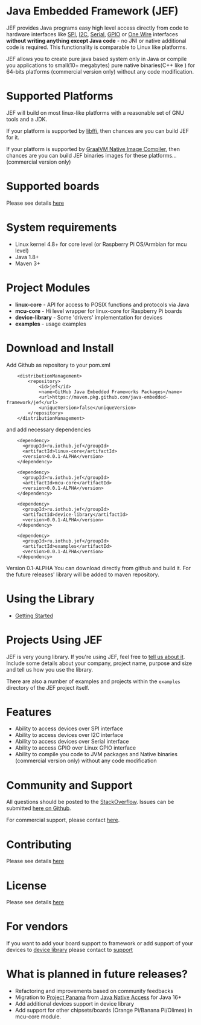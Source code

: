 Java Embedded Framework (JEF)
========================

<!--The definitive JEF reference (including an overview and usage details) 
is in the [JavaDoc](http://java-embedded-framework.github.io/jef/0.1-ALPHA/javadoc/).  
Please read the [overview](http://java-embedded-framework.github.io/jef/0.1-ALPHA/javadoc/overview-summary.html#overview_description).  
Questions, comments, or exploratory conversations should begin on the 
[mailing list](http://groups.google.com/group/jna-users), 
although you may find it easier to find answers to already-solved problems 
on [StackOverflow](http://stackoverflow.com/questions/tagged/jef).
-->

JEF provides Java programs easy high level access directly from code 
to hardware interfaces like [SPI](https://en.wikipedia.org/wiki/Serial_Peripheral_Interface), 
[I2C](https://ru.wikipedia.org/wiki/I%C2%B2C), [Serial](https://en.wikipedia.org/wiki/Serial_port), 
[GPIO](https://en.wikipedia.org/wiki/General-purpose_input/output) or 
[One Wire](https://en.wikipedia.org/wiki/1-Wire) interfaces **without writing 
anything except Java code** - no JNI or native additional code is required. 
This functionality is comparable to Linux like platforms.

JEF allows you to create pure java based system only in Java or compile you applications 
to small(10+ megabytes) pure native binaries(C++ like ) for 64-bits platforms (commercial version only) 
without any code modification. 

Supported Platforms
===================
JEF will build on most linux-like platforms with a reasonable set of GNU tools and a JDK.

If your platform is supported by [libffi](http://en.wikipedia.org/wiki/Libffi), then chances
are you can build JEF for it.

If your platform is supported by [GraalVM Native Image Compiler](https://github.com/graalvm/graalvm-ce-builds/releases/),
then chances are you can build JEF binaries images for these platforms... (commercial version only)

Supported boards
===================
Please see details [here](PLATFORMS.md)


System requirements
===================
* Linux kernel 4.8+ for core level (or Raspberry Pi OS/Armbian for mcu level)
* Java 1.8+
* Maven 3+

Project Modules
==================

* **linux-core** - API for access to POSIX functions and protocols via Java
* **mcu-core** - Hi level wrapper for linux-core for Raspberry Pi boards
* **device-library** - Some 'drivers' implementation for devices
* **examples** - usage examples

Download and Install
========
Add Github as repository to your pom.xml
```
    <distributionManagement>
        <repository>
            <id>jef</id>
            <name>GitHub Java Embedded Frameworks Packages</name>
            <url>https://maven.pkg.github.com/java-embedded-framework/jef</url>
            <uniqueVersion>false</uniqueVersion>
        </repository>
    </distributionManagement>
```

and add necessary dependencies
```
    <dependency>
      <groupId>ru.iothub.jef</groupId>
      <artifactId>linux-core</artifactId>
      <version>0.0.1-ALPHA</version>
    </dependency>
    
    <dependency>
      <groupId>ru.iothub.jef</groupId>
      <artifactId>mcu-core</artifactId>
      <version>0.0.1-ALPHA</version>
    </dependency>
    
    <dependency>
      <groupId>ru.iothub.jef</groupId>
      <artifactId>device-library</artifactId>
      <version>0.0.1-ALPHA</version>
    </dependency>
    
    <dependency>
      <groupId>ru.iothub.jef</groupId>
      <artifactId>examples</artifactId>
      <version>0.0.1-ALPHA</version>
    </dependency>
```
Version 0.1-ALPHA
You can download directly from github and build it.
For the future releases' library will be added to maven repository.


Using the Library
=================
* [Getting Started](GettingStarted.md)

Projects Using JEF
==================
JEF is very young library. If you're using JEF, feel free 
to [tell us about it](mailto:support@iot-hub.ru).  
Include some details about your company, project name, purpose and size and tell us 
how you use the library.

There are also a number of examples and projects within the `examples` directory of the JEF 
project itself.


Features
========
* Ability to access devices over SPI interface
* Ability to access devices over I2C interface
* Ability to access devices over Serial interface
* Ability to access GPIO over Linux GPIO interface
* Ability to compile you code to JVM packages and Native binaries (commercial version only) without 
  any code modification 

Community and Support
=====================
All questions should be posted to the [StackOverflow](http://stackoverflow.com/questions/tagged/jef). 
Issues can be submitted [here on Github](https://github.com/java-embedded-framework/jef/issues).

For commercial support, please contact [here](mailto:sales@iot-hub.ru).


Contributing
============
Please see details [here](CONTRIBUTING.md)

License
=======
Please see details [here](LICENSE)

For vendors
=======
If you want to add your board support to framework or 
add support of your devices to 
[device library](https://github.com/java-embedded-framework/jef/tree/master/device-library/src/main/java/ru/iothub/jef/devices/library) 
please contact to [support](mailto:support@iot-hub.ru)

What is planned in future releases?
=======
* Refactoring and improvements based on community feedbacks
* Migration to [Project Panama](https://openjdk.java.net/projects/panama/) from [Java Native Access](https://github.com/java-native-access/jna) for Java 16+
* Add additional devices support in device library
* Add support for other chipsets/boards (Orange Pi/Banana Pi/Olimex) in mcu-core module.
